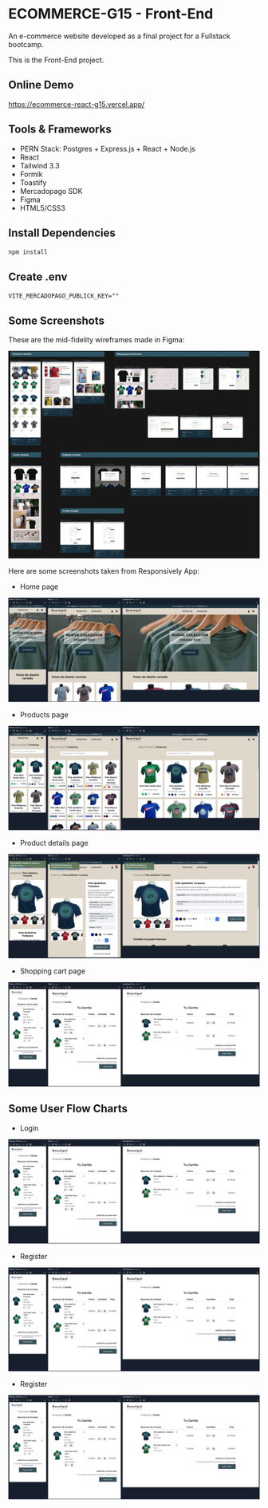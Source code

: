 # ECOMMERCE-G15 - Front-End

An e-commerce website developed as a final project for a Fullstack bootcamp.

This is the Front-End project.

## Online Demo

https://ecommerce-react-g15.vercel.app/

## Tools & Frameworks

- PERN Stack: Postgres + Express.js + React + Node.js
- React
- Tailwind 3.3
- Formik
- Toastify
- Mercadopago SDK
- Figma
- HTML5/CSS3

## Install Dependencies

```
npm install
```

## Create .env

```
VITE_MERCADOPAGO_PUBLICK_KEY=""
```

## Some Screenshots

These are the mid-fidelity wireframes made in Figma:

<p align="center">
  <img src="https://raw.githubusercontent.com/rgap/Ecommerce-G15-ImageRepository/main/presentation/wireframes-overview.jpg">
</p>

Here are some screenshots taken from Responsively App:

- Home page

<p align="center">
  <img src="https://raw.githubusercontent.com/rgap/Ecommerce-G15-ImageRepository/main/presentation/home.jpg">
</p>

- Products page

<p align="center">
  <img src="https://raw.githubusercontent.com/rgap/Ecommerce-G15-ImageRepository/main/presentation/products.jpg">
</p>

- Product details page

<p align="center">
  <img src="https://raw.githubusercontent.com/rgap/Ecommerce-G15-ImageRepository/main/presentation/product-details.jpg">
</p>

- Shopping cart page

<p align="center">
  <img src="https://raw.githubusercontent.com/rgap/Ecommerce-G15-ImageRepository/main/presentation/shopping-cart.jpg">
</p>

## Some User Flow Charts

- Login

<p align="center">
  <img src="https://raw.githubusercontent.com/rgap/Ecommerce-G15-ImageRepository/main/presentation/shopping-cart.jpg">
</p>

- Register

<p align="center">
  <img src="https://raw.githubusercontent.com/rgap/Ecommerce-G15-ImageRepository/main/presentation/shopping-cart.jpg">
</p>

- Register

<p align="center">
  <img src="https://raw.githubusercontent.com/rgap/Ecommerce-G15-ImageRepository/main/presentation/shopping-cart.jpg">
</p>
